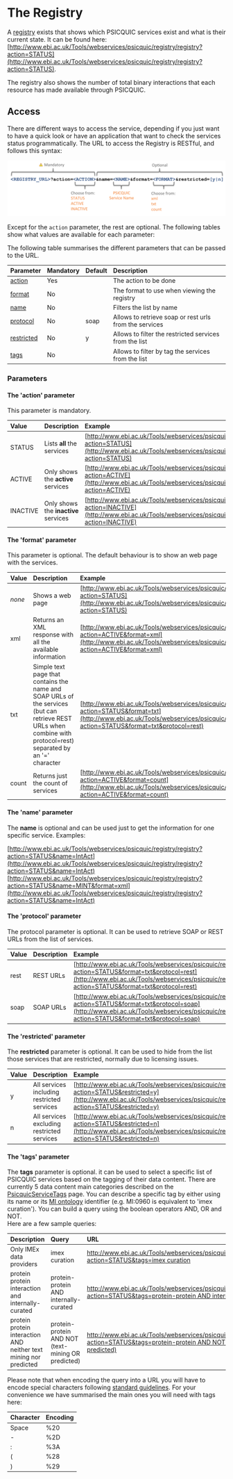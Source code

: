 # The Registry

A [registry](http://www.ebi.ac.uk/Tools/webservices/psicquic/registry/registry?action=STATUS) exists that shows which PSICQUIC services exist and what is their current state. It can be found here: [http://www.ebi.ac.uk/Tools/webservices/psicquic/registry/registry?action=STATUS](http://www.ebi.ac.uk/Tools/webservices/psicquic/registry/registry?action=STATUS).

The registry also shows the number of total binary interactions that each resource has made available through PSICQUIC.

## Access

There are different ways to access the service, depending if you just want to have a quick look or have an application that want to check the services status programmatically. The URL to access the Registry is RESTful, and follows this syntax:

![PSICQUIC registry REST URL](/images/PSICQUIC_REGISTRY_REST_URL-2.png)

Except for the `action` parameter, the rest are optional. The following tables show what values are available for each parameter:

The following table summarises the different parameters that can be passed to the URL.

| **Parameter** | **Mandatory** | **Default** | **Description** |
| :--- | :--- | :--- | :--- |
| [action](#the-action-parameter) | Yes |  | The action to be done |
| [format](#the-format-parameter) | No |  | The format to use when viewing the registry |
| [name](#the-name-parameter) | No |  | Filters the list by name |
| [protocol](#the-protocol-parameter) | No | soap | Allows to retrieve soap or rest urls from the services |
| [restricted](#the-restricted-parameter) | No | y | Allows to filter the restricted services from the list |
| [tags](#the-tags-parameter) | No |  | Allows to filter by tag the services from the list |

### Parameters

#### The 'action' parameter

This parameter is mandatory.

| **Value** | **Description** | **Example** |
| :--- | :--- | :--- |
| STATUS | Lists **all** the services | [http://www.ebi.ac.uk/Tools/webservices/psicquic/registry/registry?action=STATUS](http://www.ebi.ac.uk/Tools/webservices/psicquic/registry/registry?action=STATUS) |
| ACTIVE | Only shows the **active** services | [http://www.ebi.ac.uk/Tools/webservices/psicquic/registry/registry?action=ACTIVE](http://www.ebi.ac.uk/Tools/webservices/psicquic/registry/registry?action=ACTIVE) |
| INACTIVE | Only shows the **inactive** services | [http://www.ebi.ac.uk/Tools/webservices/psicquic/registry/registry?action=INACTIVE](http://www.ebi.ac.uk/Tools/webservices/psicquic/registry/registry?action=INACTIVE) |

#### The 'format' parameter

This parameter is optional. The default behaviour is to show an web page with the services.

| **Value** | **Description** | **Example** |
| :--- | :--- | :--- |
| _none_ | Shows a web page | [http://www.ebi.ac.uk/Tools/webservices/psicquic/registry/registry?action=STATUS](http://www.ebi.ac.uk/Tools/webservices/psicquic/registry/registry?action=STATUS) |
| xml | Returns an XML response with all the available information | [http://www.ebi.ac.uk/Tools/webservices/psicquic/registry/registry?action=ACTIVE&format=xml](http://www.ebi.ac.uk/Tools/webservices/psicquic/registry/registry?action=ACTIVE&format=xml) |
| txt | Simple text page that contains the name and SOAP URLs of the services \(but can retrieve REST URLs when combine with protocol=rest\)   separated by an '=' character | [http://www.ebi.ac.uk/Tools/webservices/psicquic/registry/registry?action=STATUS&format=txt](http://www.ebi.ac.uk/Tools/webservices/psicquic/registry/registry?action=STATUS&format=txt&protocol=rest) |
| count | Returns just the count of services | [http://www.ebi.ac.uk/Tools/webservices/psicquic/registry/registry?action=ACTIVE&format=count](http://www.ebi.ac.uk/Tools/webservices/psicquic/registry/registry?action=ACTIVE&format=count) |

#### The 'name' parameter

The **name** is optional and can be used just to get the information for one specific service. Examples:

[http://www.ebi.ac.uk/Tools/webservices/psicquic/registry/registry?action=STATUS&name=IntAct](http://www.ebi.ac.uk/Tools/webservices/psicquic/registry/registry?action=STATUS&name=IntAct)
[http://www.ebi.ac.uk/Tools/webservices/psicquic/registry/registry?action=STATUS&name=MINT&format=xml](http://www.ebi.ac.uk/Tools/webservices/psicquic/registry/registry?action=STATUS&name=IntAct)

#### The 'protocol' parameter

The protocol parameter is optional. It can be used to retrieve SOAP or REST URLs from the list of services.

| **Value** | **Description** | **Example** |
| :--- | :--- | :--- |
| rest | REST URLs | [http://www.ebi.ac.uk/Tools/webservices/psicquic/registry/registry?action=STATUS&format=txt&protocol=rest](http://www.ebi.ac.uk/Tools/webservices/psicquic/registry/registry?action=STATUS&format=txt&protocol=rest) |
| soap | SOAP URLs | [http://www.ebi.ac.uk/Tools/webservices/psicquic/registry/registry?action=STATUS&format=txt&protocol=soap](http://www.ebi.ac.uk/Tools/webservices/psicquic/registry/registry?action=STATUS&format=txt&protocol=soap) |

#### The 'restricted' parameter

The **restricted** parameter is optional. It can be used to hide from the list those services that are restricted, normally due to licensing issues.

| **Value** | **Description** | **Example** |
| :--- | :--- | :--- |
| y | All services including restricted services | [http://www.ebi.ac.uk/Tools/webservices/psicquic/registry/registry?action=STATUS&restricted=y](http://www.ebi.ac.uk/Tools/webservices/psicquic/registry/registry?action=STATUS&restricted=y) |
| n | All services excluding restricted services | [http://www.ebi.ac.uk/Tools/webservices/psicquic/registry/registry?action=STATUS&restricted=n](http://www.ebi.ac.uk/Tools/webservices/psicquic/registry/registry?action=STATUS&restricted=n) |

#### The 'tags' parameter

The **tags** parameter is optional. it can be used to select a specific list of PSICQUIC services based on the tagging of their data content. There are currently 5 data content main categories described on the [PsicquicServiceTags](PsicquicServiceTags.md) page. You can describe a specific tag by either using its name or its [MI ontology](https://www.ebi.ac.uk/ols4/ontologies/mi) identifier \(e.g. MI:0960 is equivalent to 'imex curation'\). You can build a query using the boolean operators AND, OR and NOT.  
Here are a few sample queries:

| **Description** | **Query** | **URL** |
| :--- | :--- | :--- |
| Only IMEx data providers | imex curation | [http://www.ebi.ac.uk/Tools/webservices/psicquic/registry/registry?action=STATUS&tags=imex curation](http://www.ebi.ac.uk/Tools/webservices/psicquic/registry/registry?action=STATUS&tags=imex%20curation) |
| protein protein interaction and internally-curated | protein-protein AND internally-curated | [http://www.ebi.ac.uk/Tools/webservices/psicquic/registry/registry?action=STATUS&tags=protein-protein AND internally-curated](http://www.ebi.ac.uk/Tools/webservices/psicquic/registry/registry?action=STATUS&tags=protein-protein%20AND%20internally-curated) |
| protein protein interaction AND neither text mining nor predicted | protein-protein AND NOT \(text-mining OR predicted\) | [http://www.ebi.ac.uk/Tools/webservices/psicquic/registry/registry?action=STATUS&tags=protein-protein AND NOT \(text-mining OR predicted\) ](http://www.ebi.ac.uk/Tools/webservices/psicquic/registry/registry?action=STATUS&tags=protein-protein%20AND%20NOT%28text-mining%20OR%20MI%3A1057%29) |

Please note that when encoding the query into a URL you will have to encode special characters following [standard guidelines](http://www.w3schools.com/tags/ref_urlencode.asp). For your convenience we have summarised the main ones you will need with tags here:

| **Character** | **Encoding** |
| :--- | :--- |
| Space | %20 |
| - | %2D |
| : | %3A |
| \( | %28 |
| \) | %29 |



